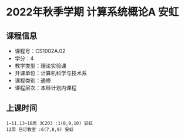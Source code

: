 # 2022年秋季学期 计算系统概论A 安虹






## 课程信息

- 课程号：CS1002A.02
- 学分：4
- 教学类型：理论实验课
- 开课单位：计算机科学与技术系
- 课程类别：通修
- 课程层次：本科计划内课程

## 上课时间

```
1~11,13~18周 3C203 :1(8,9,10) 安虹
12周 已订教室 :6(7,8,9) 安虹
```

